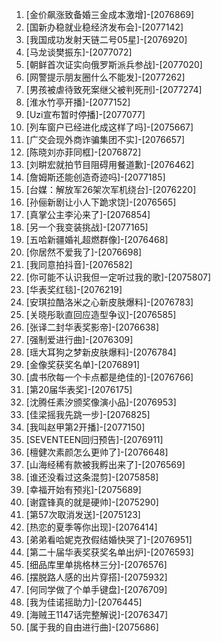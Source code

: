 
1. [金价飙涨致备婚三金成本激增]-[2076869]
1. [国新办稳就业稳经济发布会]-[2077142]
1. [我国成功发射天链二号05星]-[2076920]
1. [马龙谈樊振东]-[2077072]
1. [朝鲜首次证实向俄罗斯派兵参战]-[2077020]
1. [网警提示朋友圈什么不能发]-[2077262]
1. [男孩被虐待致死案继父被判死刑]-[2077274]
1. [淮水竹亭开播]-[2077152]
1. [Uzi宣布暂时停播]-[2077077]
1. [列车窗户已经进化成这样了吗]-[2075667]
1. [广交会现外商诈骗集团不实]-[2076657]
1. [陈晓刘亦菲同框]-[2076872]
1. [刘畊宏就拍节目阻碍用餐道歉]-[2076462]
1. [詹姆斯还能创造奇迹吗]-[2077185]
1. [台媒：解放军26架次军机绕台]-[2076220]
1. [孙俪新剧让小人下跪求饶]-[2076565]
1. [真掌公主李沁来了]-[2076854]
1. [另一个我变装挑战]-[2077165]
1. [五哈新疆婚礼超燃群像]-[2076468]
1. [你居然不爱我了]-[2076698]
1. [我同意拍抖音]-[2076582]
1. [你可能不认识我但一定听过我的歌]-[2075807]
1. [华表奖红毯]-[2076219]
1. [安琪拉酷洛米之心新皮肤爆料]-[2076783]
1. [关晓彤耿直回应造型争议]-[2076585]
1. [张译二封华表奖影帝]-[2076638]
1. [强制爱进行曲]-[2076309]
1. [瑶大耳狗之梦新皮肤爆料]-[2076784]
1. [金像奖获奖名单]-[2076891]
1. [虞书欣每一个卡点都是绝佳的]-[2076766]
1. [第20届华表奖]-[2076175]
1. [沈腾任素汐颁奖像演小品]-[2076953]
1. [佳梁摇我先跳一步]-[2076825]
1. [我叫赵甲第2开播]-[2077150]
1. [SEVENTEEN回归预告]-[2076911]
1. [檀健次素颜怎么更帅了]-[2076648]
1. [山海经稀有款被我孵出来了]-[2076569]
1. [谁还没看过这条混剪]-[2075858]
1. [幸福开始有预兆]-[2075689]
1. [谢霆锋真的就是硬帅]-[2075290]
1. [第57次取消发送]-[2075123]
1. [热恋的夏季等你出现]-[2076414]
1. [弟弟看哈妮克孜假结婚快哭了]-[2076951]
1. [第二十届华表奖获奖名单出炉]-[2076593]
1. [细品库里单挑格林三分]-[2076576]
1. [摆脱路人感的出片穿搭]-[2075932]
1. [何同学做了个单手键盘]-[2076709]
1. [我为佳诺摇助力]-[2076445]
1. [海贼王1147话完整解说]-[2076347]
1. [属于我的自由进行曲]-[2075686]
